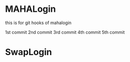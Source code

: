 # MAHALogin
this is for git hooks  of mahalogin

1st commit
2nd commit
3rd commit
4th commit
5th commit






# SwapLogin
